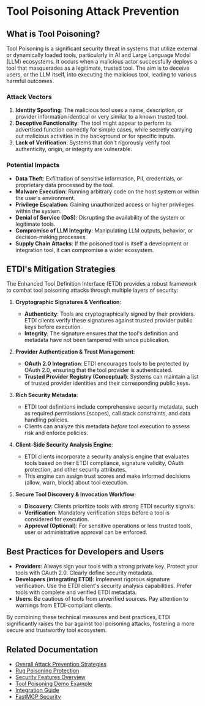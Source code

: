 # Tool Poisoning Attack Prevention

## What is Tool Poisoning?

Tool Poisoning is a significant security threat in systems that utilize external or dynamically loaded tools, particularly in AI and Large Language Model (LLM) ecosystems. It occurs when a malicious actor successfully deploys a tool that masquerades as a legitimate, trusted tool. The aim is to deceive users, or the LLM itself, into executing the malicious tool, leading to various harmful outcomes.

### Attack Vectors

1.  **Identity Spoofing**: The malicious tool uses a name, description, or provider information identical or very similar to a known trusted tool.
2.  **Deceptive Functionality**: The tool might appear to perform its advertised function correctly for simple cases, while secretly carrying out malicious activities in the background or for specific inputs.
3.  **Lack of Verification**: Systems that don't rigorously verify tool authenticity, origin, or integrity are vulnerable.

### Potential Impacts

-   **Data Theft**: Exfiltration of sensitive information, PII, credentials, or proprietary data processed by the tool.
-   **Malware Execution**: Running arbitrary code on the host system or within the user's environment.
-   **Privilege Escalation**: Gaining unauthorized access or higher privileges within the system.
-   **Denial of Service (DoS)**: Disrupting the availability of the system or legitimate tools.
-   **Compromise of LLM Integrity**: Manipulating LLM outputs, behavior, or decision-making processes.
-   **Supply Chain Attacks**: If the poisoned tool is itself a development or integration tool, it can compromise a wider ecosystem.

## ETDI's Mitigation Strategies

The Enhanced Tool Definition Interface (ETDI) provides a robust framework to combat tool poisoning attacks through multiple layers of security:

1.  **Cryptographic Signatures & Verification**:
    *   **Authenticity**: Tools are cryptographically signed by their providers. ETDI clients verify these signatures against trusted provider public keys before execution.
    *   **Integrity**: The signature ensures that the tool's definition and metadata have not been tampered with since publication.

2.  **Provider Authentication & Trust Management**:
    *   **OAuth 2.0 Integration**: ETDI encourages tools to be protected by OAuth 2.0, ensuring that the tool provider is authenticated.
    *   **Trusted Provider Registry (Conceptual)**: Systems can maintain a list of trusted provider identities and their corresponding public keys.

3.  **Rich Security Metadata**:
    *   ETDI tool definitions include comprehensive security metadata, such as required permissions (scopes), call stack constraints, and data handling policies.
    *   Clients can analyze this metadata *before* tool execution to assess risk and enforce policies.

4.  **Client-Side Security Analysis Engine**:
    *   ETDI clients incorporate a security analysis engine that evaluates tools based on their ETDI compliance, signature validity, OAuth protection, and other security attributes.
    *   This engine can assign trust scores and make informed decisions (allow, warn, block) about tool execution.

5.  **Secure Tool Discovery & Invocation Workflow**:
    *   **Discovery**: Clients prioritize tools with strong ETDI security signals.
    *   **Verification**: Mandatory verification steps before a tool is considered for execution.
    *   **Approval (Optional)**: For sensitive operations or less trusted tools, user or administrative approval can be enforced.

## Best Practices for Developers and Users

*   **Providers**: Always sign your tools with a strong private key. Protect your tools with OAuth 2.0. Clearly define security metadata.
*   **Developers (integrating ETDI)**: Implement rigorous signature verification. Use the ETDI client's security analysis capabilities. Prefer tools with complete and verified ETDI metadata.
*   **Users**: Be cautious of tools from unverified sources. Pay attention to warnings from ETDI-compliant clients.

By combining these technical measures and best practices, ETDI significantly raises the bar against tool poisoning attacks, fostering a more secure and trustworthy tool ecosystem.

## Related Documentation

- [Overall Attack Prevention Strategies](../attack-prevention.md)
- [Rug Poisoning Protection](./rug-poisoning.md)
- [Security Features Overview](../security-features.md)
- [Tool Poisoning Demo Example](../examples/etdi/tool_poisoning_demo.md)
- [Integration Guide](../../INTEGRATION_GUIDE.md)
- [FastMCP Security](../fastmcp/index.md) 